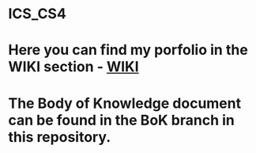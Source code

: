 # ICS_CS4

# Here you can find my porfolio in the WIKI section - [WIKI](https://gitlab.com/dlalev/ics_cs4/-/wikis/Home)

# The Body of Knowledge document can be found in the BoK branch in this repository.
